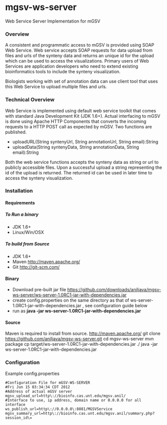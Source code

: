 mgsv-ws-server
==============

Web Service Server Implementation for mGSV

### Overview
A consistent and programmatic access to mGSV is provided using SOAP Web Service. Web service accepts SOAP requests for data upload from files and urls of the synteny data and returns an unique id for the upload
which can be used to access the visualizations. Primary users of Web Services are application developers who need to extend existing bioinformatics tools to include the synteny visualization.

Biologists working with set of annotation data can use client tool that uses this Web Service to upload multiple files and urls.

### Technical Overview
Web Service is implemented using default web service toolkit that comes with standard Java Development Kit (JDK 1.6+). Actual interfacing to mGSV is done using Apache HTTP Components that converts the incoming
requests to a HTTP POST call as expected by mGSV. Two functions are published.

- uploadURL(String syntenyUrl, String annotationUrl, String email):String
- uploadData(String syntenyData, String annotationData, String email):String


Both the web service functions accepts the synteny data as string or url to publicly accessible files. Upon a successful upload a string representing the id of the upload is returned. The returned id can be used
in later time to access the synteny visualization.

### Installation
#### Requirements

##### To Run a binary
- JDK 1.6+
- Linux/Win/OSX

##### To build from Source
- JDK 1.6+
- Maven <http://maven.apache.org/>
- Git <http://git-scm.com/>


#### Binary

- Download pre-built jar file <https://github.com/downloads/aniljava/mgsv-ws-server/ws-server-1.0RC1-jar-with-dependencies.jar>
- create config.properties on the same directory as that of ws-server-1.0RC1-jar-with-dependencies.jar , see configuration guide below
- run as **java -jar ws-server-1.0RC1-jar-with-dependencies.jar**


#### Source
Maven is required to install from source. <http://maven.apache.org/>
    git clone https://github.com/aniljava/mgsv-ws-server.git
    cd mgsv-ws-server
    mvn package
    cp target/ws-server-1.0RC1-jar-with-dependencies.jar ./
    java -jar ws-server-1.0RC1-jar-with-dependencies.jar
    

### Configuration
Example config.properties

	#Configuration File for mGSV-WS-SERVER
	#Fri Jun 15 03:34:34 CDT 2012
	#Address of actual mGSV server
	mgsv_upload_url=http\://bioinfo.cas.unt.edu/mgsv.anil/
	#Interface to use, ip address, domain name or 0.0.0.0 for all interface
	ws_publish_url=http\://0.0.0.0\:8081/MGSVService
	mgsv_summary_url=http\://bioinfo.cas.unt.edu/mgsv.anil/summary.php?session_id\=
